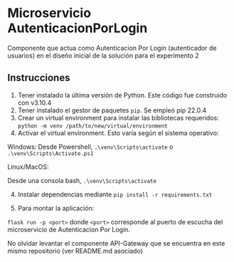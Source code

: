 # Microservicio AutenticacionPorLogin

Componente que actua como Autenticacion Por Login (autenticador de usuarios) en el diseño inicial de la solución para el experimento 2

## Instrucciones 

1. Tener instalado la última versión de Python. Este código fue construido con v3.10.4
2. Tener instalado el gestor de paquetes `pip`. Se empleó pip 22.0.4
2. Crear un virtual environment para instalar las bibliotecas requeridos: `python -m venv /path/to/new/virtual/environment`
3. Activar el virtual environment. Esto varía según el sistema operativo:

Windows:
Desde Powershell, `.\venv\Scripts\activate` o `.\venv\Scripts\Activate.ps1`

Linux/MacOS:

Desde una consola bash, `.\venv\Scripts\activate`

4. Instalar dependencias mediante `pip install -r requirements.txt`

5. Para montar la aplicación:

`flask run -p <port>` donde `<port>` corresponde al puerto de escucha del microservicio de Autenticacion Por Login.

No olvidar levantar el componente API-Gateway que se encuentra en este mismo repositorio (ver README.md asociado)

